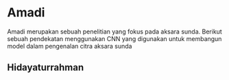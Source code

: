 # Amadi
Amadi merupakan sebuah penelitian yang fokus pada aksara sunda.
Berikut sebuah pendekatan menggunakan CNN yang digunakan untuk membangun model dalam pengenalan citra aksara sunda

## Hidayaturrahman
